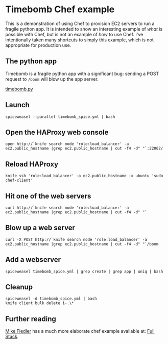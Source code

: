 # Timebomb Chef example

This is a demonstration of using Chef to provision EC2 servers to run a fragile python app. It is intended to show an interesting example of _what_ is possible with Chef, but is not an example of _how_ to use Chef. I've intentionally taken many shortcuts to simply this example, which is not appropriate for production use.

## The python app

Timebomb is a fragile python app with a significant bug: sending a POST request to `/boom` will blow up the app server.

[timebomb.py](https://github.com/leknarf/timebomb/blob/master/timebomb.py)

## Launch


    spiceweasel --parallel timebomb_spice.yml | bash

## Open the HAProxy web console


    open http://`knife search node 'role:load_balancer' -a ec2.public_hostname |grep ec2.public_hostname | cut -f4 -d" "`:22002/


## Reload HAProxy


    knife ssh 'role:load_balancer' -a ec2.public_hostname -x ubuntu 'sudo chef-client'


## Hit one of the web servers


    curl http://`knife search node 'role:load_balancer' -a ec2.public_hostname |grep ec2.public_hostname | cut -f4 -d" "`

## Blow up a web server


    curl -X POST http://`knife search node 'role:load_balancer' -a ec2.public_hostname |grep ec2.public_hostname | cut -f4 -d" "`/boom

## Add a webserver


    spiceweasel timebomb_spice.yml | grep create | grep app | uniq | bash

## Cleanup


    spiceweasel -d timebomb_spice.yml | bash
    knife client bulk delete i-.\*

## Further reading

[Mike Fiedler](https://github.com/miketheman) has a much more elaborate chef example available at: [Full Stack](https://github.com/miketheman/fullstack/).

